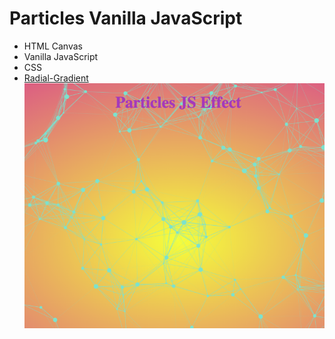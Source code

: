 # Particles Vanilla JavaScript 
* HTML Canvas
* Vanilla JavaScript
* CSS
* [Radial-Gradient](https://uigradients.com/#Alihossein)
![caption](image/particle.png)

